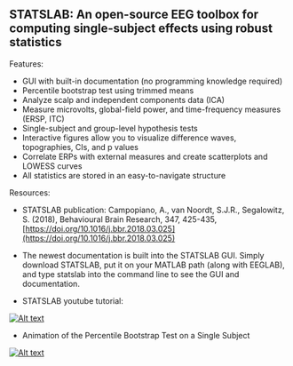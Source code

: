 ## STATSLAB: An open-source EEG toolbox for computing single-subject effects using robust statistics

Features:

* GUI with built-in documentation (no programming knowledge required)
* Percentile bootstrap test using trimmed means 
* Analyze scalp and independent components data (ICA)
* Measure microvolts, global-field power, and time-frequency measures (ERSP, ITC)
* Single-subject and group-level hypothesis tests
* Interactive figures allow you to visualize difference waves, topographies, CIs, and p values
* Correlate ERPs with external measures and create scatterplots and LOWESS curves
* All statistics are stored in an easy-to-navigate structure

Resources: 

* STATSLAB publication: Campopiano, A., van Noordt, S.J.R., Segalowitz, S. (2018), Behavioural Brain Research, 347, 425-435, [https://doi.org/10.1016/j.bbr.2018.03.025](https://doi.org/10.1016/j.bbr.2018.03.025)

* The newest documentation is built into the STATSLAB GUI. Simply download STATSLAB, put it on your MATLAB path (along with EEGLAB), and type statslab into the command line to see the GUI and documentation.

* STATSLAB youtube tutorial:

[![Alt text](https://img.youtube.com/vi/U0lukdtVDvY/0.jpg)](https://youtu.be/U0lukdtVDvY)



* Animation of the Percentile Bootstrap Test on a Single Subject

[![Alt text](https://img.youtube.com/vi/CzwSxIo711I/0.jpg)](https://youtu.be/CzwSxIo711I)
